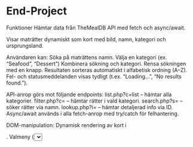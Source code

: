 # End-Project
Funktioner
Hämtar data från TheMealDB API med fetch och async/await.


Visar maträtter dynamiskt som kort med bild, namn, kategori och ursprungsland.


Användaren kan:
Söka på maträttens namn.
Välja en kategori (ex. “Seafood”, “Dessert”)
Kombinera sökning och kategori.
Rensa sökningen med en knapp.
Resultaten sorteras automatiskt i alfabetisk ordning (A–Z).
Fel- och statusmeddelanden visas tydligt (t.ex. “Loading…”, “No results found.”).


API-anrop görs mot följande endpoints:
list.php?c=list – hämtar alla kategorier.
filter.php?c= – hämtar rätter i vald kategori.
search.php?s= – söker rätter via namn.
lookup.php?i= – hämtar detaljerad info via ID.
Async/await används i alla fetch-anrop med try/catch för felhantering.


DOM-manipulation:
Dynamisk rendering av kort i <div id="results">.
Valmeny (<select>) fylls automatiskt med kategorier.


Funktioner:
setStatus() – visar statusmeddelanden.
clearResults() – tömmer resultat.
hydrateByIds() – laddar in fullständig information för rätter baserat på deras ID.

Eventhantering:

Enter i sökfältet kör sökning.
Val av kategori uppdaterar listan automatiskt.


Kort översikt av flödet
Vid sidstart hämtas alla kategorier via loadCategories().
Exempelsökning “Arrabiata” körs automatiskt.
När användaren söker eller väljer kategori:
Resultat hämtas via rätt API-funktion.
Data sorteras och skrivs ut som kort.
Status uppdateras (antal träffar, fel etc).


Krav & beroenden
Ren JavaScript (ingen extern ramverk behövs).
Webbläsare som stödjer fetch och async/await.
Internetanslutning (för att nå TheMealDB API).

